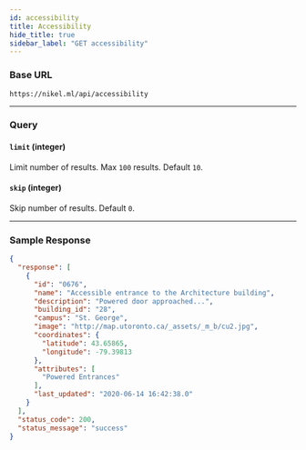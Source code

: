 ```yaml
---
id: accessibility
title: Accessibility
hide_title: true
sidebar_label: "GET accessibility"
---
```


### Base URL

```
https://nikel.ml/api/accessibility
```

---

### Query

#### `limit` (integer)

Limit number of results. Max `100` results. Default `10`.

#### `skip` (integer)

Skip number of results. Default `0`.

---

### Sample Response

```json title="https://nikel.ml/api/accessibility?limit=1&skip=100"
{
  "response": [
    {
      "id": "0676",
      "name": "Accessible entrance to the Architecture building",
      "description": "Powered door approached...",
      "building_id": "28",
      "campus": "St. George",
      "image": "http://map.utoronto.ca/_assets/_m_b/cu2.jpg",
      "coordinates": {
        "latitude": 43.65865,
        "longitude": -79.39813
      },
      "attributes": [
        "Powered Entrances"
      ],
      "last_updated": "2020-06-14 16:42:38.0"
    }
  ],
  "status_code": 200,
  "status_message": "success"
}
```